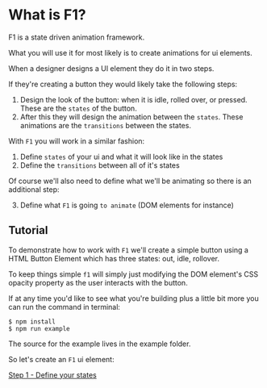 # What is F1?

F1 is a state driven animation framework.

What you will use it for most likely is to create animations for ui elements.

When a designer designs a UI element they do it in two steps. 

If they're creating a button they would likely take the following steps:

1. Design the look of the button: when it is idle, rolled over, or pressed. These are the `states` of the button.
2. After this they will design the animation between the `states`. These animations are the `transitions` between the states.

With `F1` you will work in a similar fashion:

1. Define `states` of your ui and what it will look like in the states
2. Define the `transitions` between all of it's states

Of course we'll also need to define what we'll be animating so there is an additional step:

3. Define what `F1` is going `to animate` (DOM elements for instance)

## Tutorial

To demonstrate how to work with `F1` we'll create a simple button using a HTML Button Element which has three states: out, idle, rollover.

To keep things simple `f1` will simply just modifying the DOM element's CSS opacity property as the user interacts with the button.

If at any time you'd like to see what you're building plus a little bit more you can run the command in terminal:
```
$ npm install
$ npm run example
```

The source for the example lives in the example folder.

So let's create an `F1` ui element: 

[Step 1 - Define your states](step1.md)